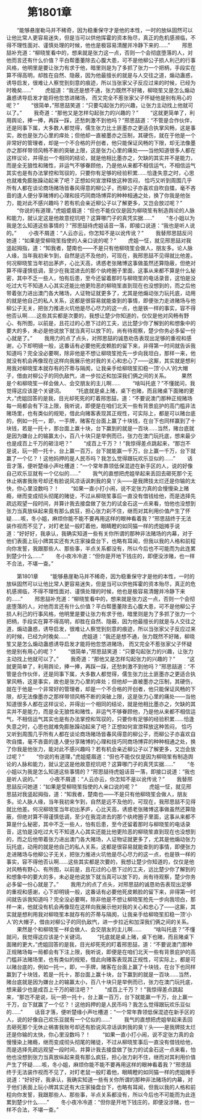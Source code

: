 # 　　第1801章 
　　“能够悬崖勒马并不稀奇，因为稳重保守才是他的本性，一时的放纵固然可以让他比常人更容易迷失，但是当可以供他挥霍的资本殆尽，真正的危机感濒临，不得不理性面对、谨慎处理的时候，他也是极容易清醒并冷静下来的……”
　　邢思喆补充道：“柳晓笙看中的，想来就是张力这一点，否则一个会彻底堕落的人，对他而言还有什么价值？平白帮墨董除去心腹大患，可不是他柳公子损人利己的行事风格，他明里是要让张力有求于他，暗里则是为了多抓了张力一个把柄，手段实在算不得高明，却胜在自然、隐蔽，因为他最擅长的就是与人交往之道，煽动蛊惑，诱导启发，很难让人察觉到刻意的痕迹，所以当张家父子反应过来的时候，已经为时晚矣……”
　　虎姐道：“我还是想不通，张力既然不好赌，柳晓笙又是怎么煽动蛊惑诱导启发才能将他忽悠进赌场， 而又完全不惹张家父子怀疑他是别有用心的呢？”
　　“很简单，”邢思喆笑道：“只要勾起张力的兴趣，让张力主动找上他就可以了。”
　　我奇道：“那他又是怎样勾起张力的兴趣的？”
　　“这就更简单了，利用舆论，捧一捧，再踩一踩，还愁刺激不到他吗？”邢思喆道：“不管是合作伙伴，还是同事下属，大多数人都觉得，儒生张力比土匪墨亦之更适合执掌风畅，这是事实，故也是张力心里的痒处；但他却一直被墨亦之压制，其硬伤，就在于他是一个非常好的管理者，却是一个不合格的开创者，他只能保证风畅的下限，却无法像墨亦之那样带领风畅不断的突破上限，这是张力心里的痛处——当他知道很多人都在这样议论，并得出一个相同的结论，就是他相比墨亦之，欠缺的其实并不是能力，而是全无狼性和赌性，非运气不够眷顾他，乃是他从来都不相信运气，不相信运气其实也是有办法掌控和驾驭的，只要你有足够的经验积累……恰逢失意之时，心思也就难免膨胀躁动起来了吧？正想如何宣泄释放这种苦闷， 恰巧又听到周围几乎所有人都在谈论商场赌场皆春风得意的柳公子，而柳公子亦喜欢自吹自擂，毫不吝啬的逢人便分享赌博的心理和技巧同商场博弈的种种相通之处，换了你我是他张力，能对此不感兴趣吗？若有机会亲近柳公子以了解更多，又岂会放过呢？”
　　“你说的有道理，”虎姐蹙眉道：“但也不能仅仅是因为柳晓笙有制造舆论的人脉和能力，就认定这是他故意挖坑吧？这算哪门子的真凭实据……”
　　“冬小姐以为我是怎么知道这些事情的？”邢思喆待虎姐话音一落，即接口说道：“我也是听人说的。”
　　小夜不屑道：“人云亦云，你怎知不是以讹传讹？”
　　我替邢思喆反问她道：“如果是受柳晓笙指使的人亲口说的呢？”
　　虎姐一怔，就见邢思喆对我竖起拇指，道：“知我者，楚南也——不是只有他柳晓笙会做人，朋友多。论人脉人缘，当年我初来乍到，自然是远不及他的，可现在，我邢思喆不见得就比他差。何况柳晓笙当年初出茅庐，心比天高，诱惑老张赌博这事做虽然还算隐蔽，但绝对算不得谨慎低调，至少在我混进去的那个纨绔圈子里面，这事从来都不算是什么秘密，其中不乏一些人，怕有后患，至今还留着那时与柳晓笙的电话录音，这怕是没吃过大亏不知道人心其实还能比他更险恶的柳晓笙直到现在也没想到的，而之后他带着张力进出澳门各大赌场，人证物证就更多了，尤其是他煽动张力玩托底，动用的就是他自己的私人关系，这都是很容易就能查到的事情，即便张力走进赌场与他柳公子无关，把张力推进火坑他是尽心尽力的这一点，也是铁一样的事实，容不得他否认啊……这些其实都是次要的，我想让楚少你知道的，仅仅是他对风畅有野心、有所图，以前是，且花过的心思下过的工夫，远比楚少你了解到的和想象中的要大的多，未必是他说放下就当真可以放下的，尚有待观察，楚少你务必多留一份心就是了。”
　　我用力的点了点头，对邢思喆的诚恳劝告表现出足够的重视和感谢，心下却明镜一般，这番话有必要他死皮赖脸的留下来，非得第一时间就告诉我知道吗？完全没必要啊，除非他是不想让柳晓笙抢先一步向我坦白，那样一来，他就没有机会再像现在这样向我展示他对我的关心和忠心了——这厮，其实就是想利用我对柳晓笙本就存有的芥蒂与隔阂，让我亲手给柳晓笙扣稳一顶‘小人’的大帽子，借由对柳公子的同仇敌忾，进一步拉近和加深我们俩之间的关系。
　　果然是个和柳晓笙一样会做人、会交朋友的主儿啊……
　　“啥叫托底？”不懂就问，我觉得这应该是个关键词。
　　“托底就是桌上赌，桌下也赌，而且赌桌下面赌的更大，”虎姐回答的是我，目光却死死的盯着邢思喆，道：“不要说澳门那种正规赌场每一局都会有下注上限，我听说，即便是在咱们北天一些有背景庇护的高门槛非法赌场里，也有类似的规矩，借此向赌客表现其正规性，可实际上，都是可以赌台底的，例如一托一，即，一手牌，赌客在台面上赢了十块钱，在台下也同样赢到了十块钱，若是一托十，那台面上赢十块，台下赢到的就是一百块……当然，赌台底就是因为嫌台上的输赢太小，百八十块只是举例而已，张力在澳门玩托底，想来最少也是成百上千万的砸注吧？”
　　“成百上千万？！”我惊得差点跳起来，“那岂不是说，玩一把一托十，台上赢一百万，台下就能赢一千万，台上赢一千万，台下就赢了一个亿？！这他妈押的是人民币吗？我怎么觉得跟玩欢乐豆似的……”
　　话音才落，便听楚缘小声吐槽道：“一个常年靠领低保混迹在新手区的人，说的好像自己欢乐豆就有一个亿似的……”
　　我气的直想把虎姐举起来丢回去砸死那个无休止祸害我账号却还有脸说风凉话讽刺我的臭丫头——是我牌技太烂还是你输的太快，你心里没数吗？！
　　“如果一直小打小闹，说不定张力真的会慢慢染上赌瘾，继而变成彻头彻尾的赌徒，不过从柳晓笙事后一直没有借钱给他，而是选择先疏远观望一段时间，并算计我去接盘做了张力的试金石这一点来看，怕他也没想到张力当真放纵起来竟有那么疯狂，担心张力刹不住，继而对其利用价值产生了怀疑……咳，冬小姐，麻烦你能不能不要再用这样的眼神看着我？”邢思喆终于无法装作视而不见了，对盯老鼠一般盯着他，眼睛瞪的如同猫一样的虎姐摊手说道：“好好好，我承认，我确实知道一些有关你所谓的那种非法赌场的内幕，对于他们表面上玩小牌其实还有大庄家操盘台下，也略有耳闻，但我以我的人格和前程向你发誓，我跟那些人、那些事，半点关系都没有，所以今后也不可能而为此连累到楚少什么……”
　　冬小夜冷冷道：“但你是开地下钱庄的，即便没涉赌，也一样不合法，不堪一查。”

　　第1801章 
　　“能够悬崖勒马并不稀奇，因为稳重保守才是他的本性，一时的放纵固然可以让他比常人更容易迷失，但是当可以供他挥霍的资本殆尽，真正的危机感濒临，不得不理性面对、谨慎处理的时候，他也是极容易清醒并冷静下来的……”
　　邢思喆补充道：“柳晓笙看中的，想来就是张力这一点，否则一个会彻底堕落的人，对他而言还有什么价值？平白帮墨董除去心腹大患，可不是他柳公子损人利己的行事风格，他明里是要让张力有求于他，暗里则是为了多抓了张力一个把柄，手段实在算不得高明，却胜在自然、隐蔽，因为他最擅长的就是与人交往之道，煽动蛊惑，诱导启发，很难让人察觉到刻意的痕迹，所以当张家父子反应过来的时候，已经为时晚矣……”
　　虎姐道：“我还是想不通，张力既然不好赌，柳晓笙又是怎么煽动蛊惑诱导启发才能将他忽悠进赌场， 而又完全不惹张家父子怀疑他是别有用心的呢？”
　　“很简单，”邢思喆笑道：“只要勾起张力的兴趣，让张力主动找上他就可以了。”
　　我奇道：“那他又是怎样勾起张力的兴趣的？”
　　“这就更简单了，利用舆论，捧一捧，再踩一踩，还愁刺激不到他吗？”邢思喆道：“不管是合作伙伴，还是同事下属，大多数人都觉得，儒生张力比土匪墨亦之更适合执掌风畅，这是事实，故也是张力心里的痒处；但他却一直被墨亦之压制，其硬伤，就在于他是一个非常好的管理者，却是一个不合格的开创者，他只能保证风畅的下限，却无法像墨亦之那样带领风畅不断的突破上限，这是张力心里的痛处——当他知道很多人都在这样议论，并得出一个相同的结论，就是他相比墨亦之，欠缺的其实并不是能力，而是全无狼性和赌性，非运气不够眷顾他，乃是他从来都不相信运气，不相信运气其实也是有办法掌控和驾驭的，只要你有足够的经验积累……恰逢失意之时，心思也就难免膨胀躁动起来了吧？正想如何宣泄释放这种苦闷， 恰巧又听到周围几乎所有人都在谈论商场赌场皆春风得意的柳公子，而柳公子亦喜欢自吹自擂，毫不吝啬的逢人便分享赌博的心理和技巧同商场博弈的种种相通之处，换了你我是他张力，能对此不感兴趣吗？若有机会亲近柳公子以了解更多，又岂会放过呢？”
　　“你说的有道理，”虎姐蹙眉道：“但也不能仅仅是因为柳晓笙有制造舆论的人脉和能力，就认定这是他故意挖坑吧？这算哪门子的真凭实据……”
　　“冬小姐以为我是怎么知道这些事情的？”邢思喆待虎姐话音一落，即接口说道：“我也是听人说的。”
　　小夜不屑道：“人云亦云，你怎知不是以讹传讹？”
　　我替邢思喆反问她道：“如果是受柳晓笙指使的人亲口说的呢？”
　　虎姐一怔，就见邢思喆对我竖起拇指，道：“知我者，楚南也——不是只有他柳晓笙会做人，朋友多。论人脉人缘，当年我初来乍到，自然是远不及他的，可现在，我邢思喆不见得就比他差。何况柳晓笙当年初出茅庐，心比天高，诱惑老张赌博这事做虽然还算隐蔽，但绝对算不得谨慎低调，至少在我混进去的那个纨绔圈子里面，这事从来都不算是什么秘密，其中不乏一些人，怕有后患，至今还留着那时与柳晓笙的电话录音，这怕是没吃过大亏不知道人心其实还能比他更险恶的柳晓笙直到现在也没想到的，而之后他带着张力进出澳门各大赌场，人证物证就更多了，尤其是他煽动张力玩托底，动用的就是他自己的私人关系，这都是很容易就能查到的事情，即便张力走进赌场与他柳公子无关，把张力推进火坑他是尽心尽力的这一点，也是铁一样的事实，容不得他否认啊……这些其实都是次要的，我想让楚少你知道的，仅仅是他对风畅有野心、有所图，以前是，且花过的心思下过的工夫，远比楚少你了解到的和想象中的要大的多，未必是他说放下就当真可以放下的，尚有待观察，楚少你务必多留一份心就是了。”
　　我用力的点了点头，对邢思喆的诚恳劝告表现出足够的重视和感谢，心下却明镜一般，这番话有必要他死皮赖脸的留下来，非得第一时间就告诉我知道吗？完全没必要啊，除非他是不想让柳晓笙抢先一步向我坦白，那样一来，他就没有机会再像现在这样向我展示他对我的关心和忠心了——这厮，其实就是想利用我对柳晓笙本就存有的芥蒂与隔阂，让我亲手给柳晓笙扣稳一顶‘小人’的大帽子，借由对柳公子的同仇敌忾，进一步拉近和加深我们俩之间的关系。
　　果然是个和柳晓笙一样会做人、会交朋友的主儿啊……
　　“啥叫托底？”不懂就问，我觉得这应该是个关键词。
　　“托底就是桌上赌，桌下也赌，而且赌桌下面赌的更大，”虎姐回答的是我，目光却死死的盯着邢思喆，道：“不要说澳门那种正规赌场每一局都会有下注上限，我听说，即便是在咱们北天一些有背景庇护的高门槛非法赌场里，也有类似的规矩，借此向赌客表现其正规性，可实际上，都是可以赌台底的，例如一托一，即，一手牌，赌客在台面上赢了十块钱，在台下也同样赢到了十块钱，若是一托十，那台面上赢十块，台下赢到的就是一百块……当然，赌台底就是因为嫌台上的输赢太小，百八十块只是举例而已，张力在澳门玩托底，想来最少也是成百上千万的砸注吧？”
　　“成百上千万？！”我惊得差点跳起来，“那岂不是说，玩一把一托十，台上赢一百万，台下就能赢一千万，台上赢一千万，台下就赢了一个亿？！这他妈押的是人民币吗？我怎么觉得跟玩欢乐豆似的……”
　　话音才落，便听楚缘小声吐槽道：“一个常年靠领低保混迹在新手区的人，说的好像自己欢乐豆就有一个亿似的……”
　　我气的直想把虎姐举起来丢回去砸死那个无休止祸害我账号却还有脸说风凉话讽刺我的臭丫头——是我牌技太烂还是你输的太快，你心里没数吗？！
　　“如果一直小打小闹，说不定张力真的会慢慢染上赌瘾，继而变成彻头彻尾的赌徒，不过从柳晓笙事后一直没有借钱给他，而是选择先疏远观望一段时间，并算计我去接盘做了张力的试金石这一点来看，怕他也没想到张力当真放纵起来竟有那么疯狂，担心张力刹不住，继而对其利用价值产生了怀疑……咳，冬小姐，麻烦你能不能不要再用这样的眼神看着我？”邢思喆终于无法装作视而不见了，对盯老鼠一般盯着他，眼睛瞪的如同猫一样的虎姐摊手说道：“好好好，我承认，我确实知道一些有关你所谓的那种非法赌场的内幕，对于他们表面上玩小牌其实还有大庄家操盘台下，也略有耳闻，但我以我的人格和前程向你发誓，我跟那些人、那些事，半点关系都没有，所以今后也不可能而为此连累到楚少什么……”
　　冬小夜冷冷道：“但你是开地下钱庄的，即便没涉赌，也一样不合法，不堪一查。”
